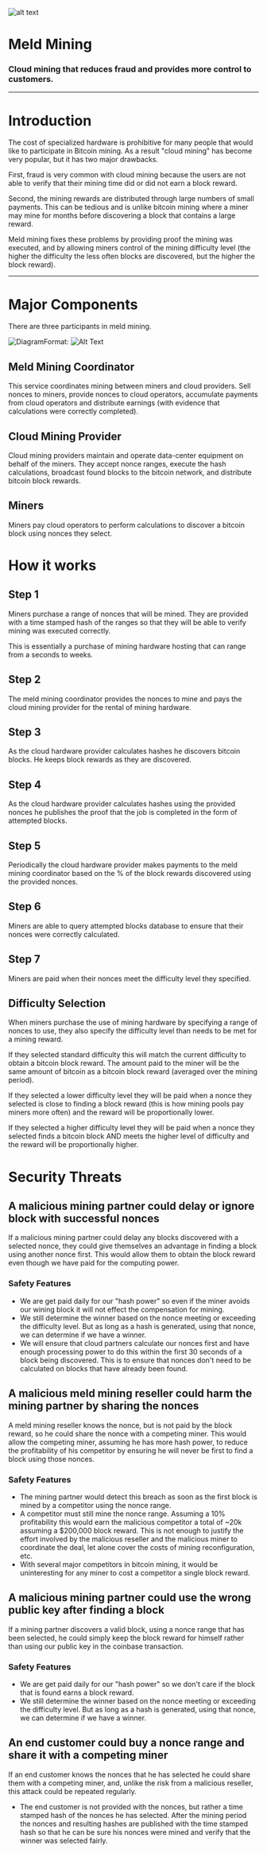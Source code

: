 ![alt text](http://res.cloudinary.com/loristeeth/image/upload/c_scale,w_800/v1510175135/tm_big_logo_wxtnbt.png "Bitcoin code vortex")
# Meld Mining
### Cloud mining that reduces fraud and provides more control to customers. 

---

# Introduction
The cost of specialized hardware 
is prohibitive for many people 
that would like to participate in Bitcoin mining.
As a result "cloud mining" has become very popular,
but it has two major drawbacks.

First, fraud is very common with cloud mining
because the users are not able to verify that 
their mining time did or did not earn a block reward. 

Second, the mining rewards are distributed 
through large numbers of small payments.
This can be tedious and is
unlike bitcoin mining where a miner
may mine for months 
before discovering a block that contains a large reward.

Meld mining fixes these problems
by providing proof the mining was executed,
and by allowing miners
control of the mining difficulty level 
(the higher the difficulty the less often blocks are discovered,
but the higher the block reward).

---
# Major Components
There are three participants in meld mining.

![Diagram](https://user-images.githubusercontent.com/32912678/35783537-fd182474-09d6-11e8-9ebb-0e17a95fccac.png)Format: ![Alt Text](url)

## Meld Mining Coordinator
This service coordinates mining
between miners and cloud providers.
Sell nonces to miners,
provide nonces to cloud operators,
accumulate payments from cloud operators
and distribute earnings 
(with evidence that calculations were correctly completed).

## Cloud Mining Provider
Cloud mining providers maintain and operate data-center equipment
on behalf of the miners.
They accept nonce ranges,
execute the hash calculations,
broadcast found blocks to the bitcoin network,
and distribute bitcoin block rewards.

## Miners
Miners pay cloud operators to 
perform calculations to discover a 
bitcoin block using nonces they select.

# How it works

## Step 1
Miners purchase a range of nonces
that will be mined.
They are provided with a time stamped
hash of the ranges so that they will be able to verify
mining was executed correctly.

This is essentially a purchase of mining hardware
hosting that can range from a seconds to weeks.

## Step 2
The meld mining coordinator
provides the nonces to mine
and pays the cloud mining provider
for the rental of mining hardware.

## Step 3
As the cloud hardware provider
calculates hashes 
he discovers bitcoin blocks.
He keeps block rewards as they are discovered.

## Step 4
As the cloud hardware provider
calculates hashes 
using the provided nonces 
he publishes the proof that the job is completed
in the form of attempted blocks.

## Step 5
Periodically the cloud hardware provider
makes payments to the meld mining coordinator
based on the % of the block rewards discovered 
using the provided nonces.

## Step 6
Miners are able to query attempted blocks database
to ensure that their nonces were correctly calculated.

## Step 7
Miners are paid when their nonces 
meet the difficulty level they specified. 

## Difficulty Selection
When miners purchase the use of mining hardware
by specifying a range of nonces to use,
they also specify the difficulty level 
than needs to be met for a mining reward.

If they selected standard difficulty
this will match the current difficulty to obtain a bitcoin block reward.
The amount paid to the miner 
will be the same amount of bitcoin as a bitcoin block reward
(averaged over the mining period).

If they selected a lower difficulty level 
they will be paid when a nonce they 
selected is close
to finding a block reward
(this is how mining pools pay miners more often)
and the reward will be proportionally lower.

If they selected a higher difficulty level
they will be paid when a nonce they 
selected finds a bitcoin block AND meets the higher 
level of difficulty
and the reward will be proportionally higher.

# Security Threats

## A malicious mining partner could delay or ignore block with successful nonces 
If a malicious mining partner could delay any blocks discovered
with a selected nonce,
they could give themselves an advantage 
in finding a block using another nonce first.
This would allow them to obtain the block reward 
even though we have paid for the computing power.

### Safety Features
* We are get paid daily for our "hash power" 
so even if the miner avoids our wining block
it will not effect the compensation for mining.
* We still determine the winner based on the nonce 
meeting or exceeding the difficulty level.
But as long as a hash is generated,
using that nonce,
we can determine if we have a winner.
* We will ensure that cloud partners 
calculate our nonces first
and have enough processing power
to do this within the first 30 seconds of a 
block being discovered.
This is to ensure that nonces don't need 
to be calculated on blocks that have
already been found.

## A malicious meld mining reseller could harm the mining partner by sharing the nonces
A meld mining reseller knows the nonce,
but is not paid by the block reward,
so he could share the nonce with a competing miner.
This would allow the competing miner,
assuming he has more hash power,
to reduce the profitability of his competitor
by ensuring he will never be first to find a block
using those nonces.

### Safety Features
* The mining partner would detect this breach
as soon as the first block is mined 
by a competitor using the nonce range.
* A competitor must still mine the nonce range.
Assuming a 10% profitability this would earn 
the malicious competitor a total of ~20k assuming a $200,000
block reward.
This is not enough to justify the effort involved by the malicious reseller
and the malicious miner to coordinate the deal,
let alone cover the costs of mining reconfiguration, etc.
* With several major competitors in bitcoin mining,
it would be uninteresting for any miner to cost a competitor
a single block reward.

## A malicious mining partner could use the wrong public key after finding a block
If a mining partner discovers a valid block,
using a nonce range that has been selected,
he could simply keep the block reward for himself 
rather than using our public key in the coinbase transaction.

### Safety Features
* We are get paid daily for our "hash power" 
so we don't care if the block
that is found earns a block reward.
* We still determine the winner based on the nonce 
meeting or exceeding the difficulty level.
But as long as a hash is generated,
using that nonce,
we can determine if we have a winner.

## An end customer could buy a nonce range and share it with a competing miner 
If an end customer knows the nonces that he has selected
he could share them with a competing miner,
and, unlike the risk from a malicious reseller,
this attack could be repeated regularly.

* The end customer is not provided with the nonces,
but rather a time stamped hash of the nonces he has selected.
After the mining period the nonces and resulting hashes
are published with the time stamped hash
so that he can be sure his nonces were mined and verify
that the winner was selected fairly.








